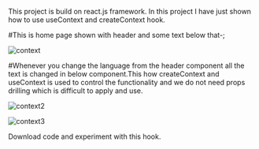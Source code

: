 This project is build on react.js framework. In this project I have just shown how to use useContext and createContext hook.

#This is home page shown with header and some text below that-;

![context](https://user-images.githubusercontent.com/92327372/227697896-05dc06e8-b5c0-41b4-a225-4abc48b32e5c.png)

#Whenever you change the language from the header component all the text is changed in below component.This how createContext and useContext is used to control the functionality and we do not need props drilling which is difficult to apply and use. 

![context2](https://user-images.githubusercontent.com/92327372/227698066-bf010c22-bf70-4753-b067-dea10054cf20.png)


![context3](https://user-images.githubusercontent.com/92327372/227698149-fa40f1d4-3ff9-45fe-8718-dcc88defb879.png)


Download code and experiment with this hook.
